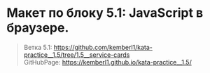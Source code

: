 # Макет по блоку 5.1: JavaScript в браузере.
> Ветка 5.1: https://github.com/kemberl1/kata-practice__1.5/tree/1.5__service-cards  
> GitHubPage: https://kemberl1.github.io/kata-practice__1.5/
